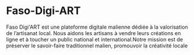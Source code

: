 # Faso-Digi-ART
Faso Digi'ART est une plateforme digitale malienne dédiée à la valorisation de l’artisanat local. Nous aidons les artisans à vendre leurs créations en ligne et à toucher un public national et international.Notre mission est de préserver le savoir-faire traditionnel malien, promouvoir la créativité locale
